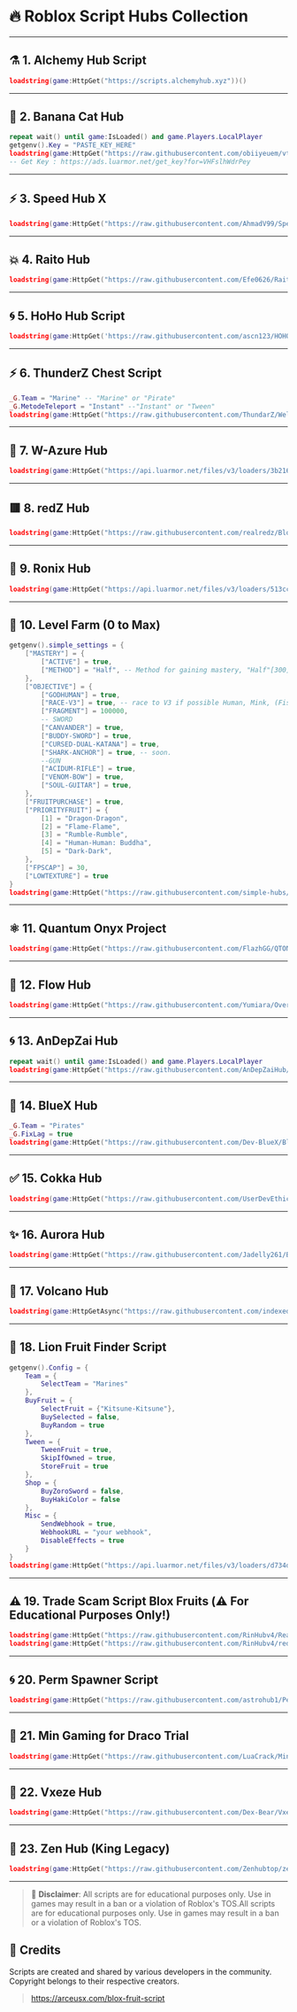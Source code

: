 # 🔥 Roblox Script Hubs Collection

---

## ⚗️ 1. Alchemy Hub Script
```lua
loadstring(game:HttpGet("https://scripts.alchemyhub.xyz"))()
```

---

## 🍌 2. Banana Cat Hub
```lua
repeat wait() until game:IsLoaded() and game.Players.LocalPlayer
getgenv().Key = "PASTE_KEY_HERE"
loadstring(game:HttpGet("https://raw.githubusercontent.com/obiiyeuem/vthangsitink/main/BananaHub.lua"))()
-- Get Key : https://ads.luarmor.net/get_key?for=VHFslhWdrPey
```

---

## ⚡ 3. Speed Hub X
```lua
loadstring(game:HttpGet("https://raw.githubusercontent.com/AhmadV99/Speed-Hub-X/main/Speed%20Hub%20X.lua"))()
```

---

## 💥 4. Raito Hub
```lua
loadstring(game:HttpGet("https://raw.githubusercontent.com/Efe0626/RaitoHub/main/Script"))()
```

---

## 🌀 5. HoHo Hub Script
```lua
loadstring(game:HttpGet('https://raw.githubusercontent.com/ascn123/HOHO_H/main/Loading_UI'))()
```

---

## ⚡ 6. ThunderZ Chest Script
```lua
_G.Team = "Marine" -- "Marine" or "Pirate"
_G.MetodeTeleport = "Instant" --"Instant" or "Tween"
loadstring(game:HttpGet("https://raw.githubusercontent.com/ThundarZ/Welcome/refs/heads/main/Main/BloxFruit/Chest/AllDevices.lua"))()
```

---

## 🔷 7. W-Azure Hub
```lua
loadstring(game:HttpGet("https://api.luarmor.net/files/v3/loaders/3b2169cf53bc6104dabe8e19562e5cc2.lua"))()
```

---

## 🟥 8. redZ Hub
```lua
loadstring(game:HttpGet("https://raw.githubusercontent.com/realredz/BloxFruits/refs/heads/main/Source.lua"))()
```

---

## 🧱 9. Ronix Hub
```lua
loadstring(game:HttpGet("https://api.luarmor.net/files/v3/loaders/513ccdb3ae8a61d4d7698fc337e5256d.lua"))()
```

---

## 🚀 10. Level Farm (0 to Max)
```lua
getgenv().simple_settings = {
    ["MASTERY"] = {
        ["ACTIVE"] = true,
        ["METHOD"] = "Half", -- Method for gaining mastery, "Half"[300] or "Full"[600]
    },
    ["OBJECTIVE"] = {
        ["GODHUMAN"] = true,
        ["RACE-V3"] = true, -- race to V3 if possible Human, Mink, (Fishman, Ghoul, Cyborg) soon
        ["FRAGMENT"] = 100000,
        -- SWORD
        ["CANVANDER"] = true,
        ["BUDDY-SWORD"] = true,
        ["CURSED-DUAL-KATANA"] = true,
        ["SHARK-ANCHOR"] = true, -- soon.
        --GUN
        ["ACIDUM-RIFLE"] = true,
        ["VENOM-BOW"] = true,
        ["SOUL-GUITAR"] = true,
    },
    ["FRUITPURCHASE"] = true,
    ["PRIORITYFRUIT"] = {
        [1] = "Dragon-Dragon",
        [2] = "Flame-Flame",
        [3] = "Rumble-Rumble",
        [4] = "Human-Human: Buddha",
        [5] = "Dark-Dark",
    },
    ["FPSCAP"] = 30,
    ["LOWTEXTURE"] = true
}
loadstring(game:HttpGet("https://raw.githubusercontent.com/simple-hubs/contents/refs/heads/main/bloxfruit-kaitan-main.lua"))()
```

---

## ⚛️ 11. Quantum Onyx Project
```lua
loadstring(game:HttpGet("https://raw.githubusercontent.com/FlazhGG/QTONYX/refs/heads/main/NextGeneration.lua"))()
```

---

## 🌊 12. Flow Hub
```lua
loadstring(game:HttpGet("https://raw.githubusercontent.com/Yumiara/Overflow/refs/heads/main/Main.lua"))()
```

---

## 🌀 13. AnDepZai Hub
```lua
repeat wait() until game:IsLoaded() and game.Players.LocalPlayer 
loadstring(game:HttpGet("https://raw.githubusercontent.com/AnDepZaiHub/AnDepZaiHubBeta/refs/heads/main/AnDepZaiHubNewUpdated.lua"))()
```

---

## 🔵 14. BlueX Hub
```lua
_G.Team = "Pirates"
_G.FixLag = true
loadstring(game:HttpGet("https://raw.githubusercontent.com/Dev-BlueX/BlueX-Hub/refs/heads/main/Main.lua"))()
```

---

## ✅ 15. Cokka Hub
```lua
loadstring(game:HttpGet("https://raw.githubusercontent.com/UserDevEthical/Loadstring/main/CokkaHub.lua"))()
```

---

## ✨ 16. Aurora Hub
```lua
loadstring(game:HttpGet("https://raw.githubusercontent.com/Jadelly261/BloxFruits/main/Aurora", true))()
```

---

## 🌋 17. Volcano Hub
```lua
loadstring(game:HttpGetAsync("https://raw.githubusercontent.com/indexeduu/BF-NewVer/refs/heads/main/V3New.lua"))()
```

---

## 🦁 18. Lion Fruit Finder Script
```lua
getgenv().Config = {
    Team = {
        SelectTeam = "Marines"
    },
    BuyFruit = {
        SelectFruit = {"Kitsune-Kitsune"},
        BuySelected = false,
        BuyRandom = true
    },
    Tween = {
        TweenFruit = true,
        SkipIfOwned = true,
        StoreFruit = true
    },
    Shop = {
        BuyZoroSword = false,
        BuyHakiColor = false
    },
    Misc = {
        SendWebhook = true,
        WebhookURL = "your webhook",
        DisableEffects = true
    }
}
loadstring(game:HttpGet("https://api.luarmor.net/files/v3/loaders/d734d024f3000caddd23122da89a6c3e.lua"))()
```

---

## ⚠️ 19. Trade Scam Script Blox Fruits (⚠️ For Educational Purposes Only!)
```lua
loadstring(game:HttpGet("https://raw.githubusercontent.com/RinHubv4/RealRin/refs/heads/main/rinv4",true))()
loadstring(game:HttpGet("https://raw.githubusercontent.com/RinHubv4/redz/refs/heads/main/realrin",true))()
```

---

## 🌀 20. Perm Spawner Script
```lua
loadstring(game:HttpGet("https://raw.githubusercontent.com/astrohub1/Perm-Spawner/refs/heads/main/BloxFruits.lua",true))()
```

---

## 🐉 21. Min Gaming for Draco Trial
```lua
loadstring(game:HttpGet("https://raw.githubusercontent.com/LuaCrack/Min/refs/heads/main/MinXoE"))()
```

---

## 🧠 22. Vxeze Hub
```lua
loadstring(game:HttpGet("https://raw.githubusercontent.com/Dex-Bear/Vxezehub/refs/heads/main/VxezeHubMain"))()
```

---

## 👑 23. Zen Hub (King Legacy)
```lua
loadstring(game:HttpGet("https://raw.githubusercontent.com/Zenhubtop/zen_hub_pr/main/zennewwwwui.lua", true))()
```

---

> 🚨 **Disclaimer**: All scripts are for educational purposes only. Use in games may result in a ban or a violation of Roblox's TOS.All scripts are for educational purposes only. Use in games may result in a ban or a violation of Roblox's TOS.

## 📌 Credits

Scripts are created and shared by various developers in the community. Copyright belongs to their respective creators.
> https://arceusx.com/blox-fruit-script
